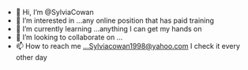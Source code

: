 - 👋 Hi, I’m @SylviaCowan
- 👀 I’m interested in ...any online position that has paid training
- 🌱 I’m currently learning ...anything I can get my hands on
- 💞️ I’m looking to collaborate on ...
- 📫 How to reach me ...Sylviacowan1998@yahoo.com I check it every other day

<!---
SylviaCowan/SylviaCowan is a ✨ special ✨ repository because its `README.md` (this file) appears on your GitHub profile.
You can click the Preview link to take a look at your changes.
--->
